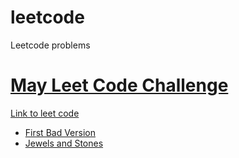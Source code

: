 # leetcode
Leetcode problems

# [May Leet Code Challenge](https://github.com/jishnu2003/leetcode/tree/master/may-leet-code-challenge)
[Link to leet code](https://leetcode.com/explore/challenge/card/may-leetcoding-challenge/)
- [First Bad Version](https://github.com/jishnu2003/leetcode/blob/master/may-leet-code-challenge/first_bad_version.rb)
- [Jewels and Stones](https://github.com/jishnu2003/leetcode/blob/master/may-leet-code-challenge/jewels_and_stones.rb)
